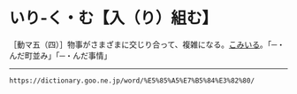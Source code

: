 # いり‐く・む【入（り）組む】
［動マ五（四）］物事がさまざまに交じり合って、複雑になる。[こみいる](こみいる（込み入る）)。「─・んだ町並み」「─・んだ事情」

---
`https://dictionary.goo.ne.jp/word/%E5%85%A5%E7%B5%84%E3%82%80/`